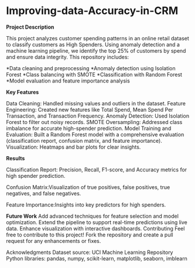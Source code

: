 # Improving-data-Accuracy-in-CRM
**Project Description**

This project analyzes customer spending patterns in an online retail dataset to classify customers as High Spenders. Using anomaly detection and a machine learning pipeline, we identify the top 25% of customers by spend and ensure data integrity. This repository includes:

*Data cleaning and preprocessing
*Anomaly detection using Isolation Forest
*Class balancing with SMOTE
*Classification with Random Forest
*Model evaluation and feature importance analysis

**Key Features**

Data Cleaning: Handled missing values and outliers in the dataset.
Feature Engineering: Created new features like Total Spend, Mean Spend Per Transaction, and Transaction Frequency.
Anomaly Detection: Used Isolation Forest to filter out noisy records.
SMOTE Oversampling: Addressed class imbalance for accurate high-spender prediction.
Model Training and Evaluation: Built a Random Forest model with a comprehensive evaluation (classification report, confusion matrix, and feature importance).
Visualization: Heatmaps and bar plots for clear insights.

**Results**

Classification Report: Precision, Recall, F1-score, and Accuracy metrics for high spender prediction.

Confusion Matrix:Visualization of true positives, false positives, true negatives, and false negatives.

Feature Importance:Insights into key predictors for high spenders.

**Future Work**
Add advanced techniques for feature selection and model optimization.
Extend the pipeline to support real-time predictions using live data.
Enhance visualization with interactive dashboards.
Contributing
Feel free to contribute to this project! Fork the repository and create a pull request for any enhancements or fixes.

Acknowledgments
Dataset source: UCI Machine Learning Repository
Python libraries: pandas, numpy, scikit-learn, matplotlib, seaborn, imblearn
